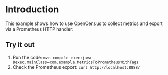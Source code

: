 # Introduction
This example shows how to use OpenCensus to collect metrics and export via a Prometheus HTTP handler.

## Try it out
1. Run the code: `mvn compile exec:java -Dexec.mainClass=com.example.MetricsToPrometheusWithTags`
1. Check the Prometheus export: `curl http://localhost:8888/`


